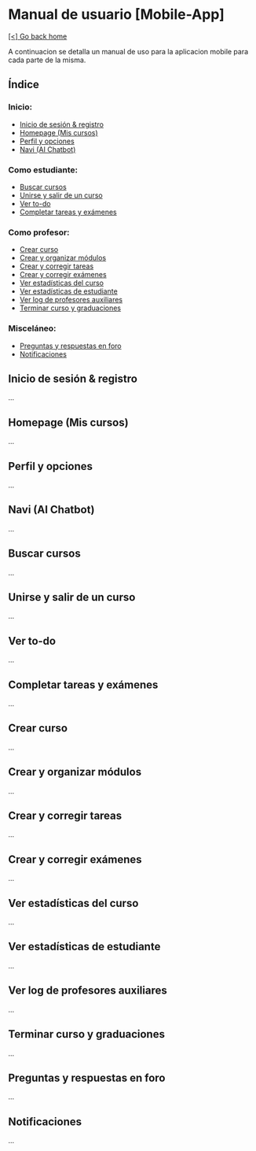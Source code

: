 # Manual de usuario [Mobile-App]

[[<] Go back home](../README.md)

A continuacion se detalla un manual de uso para la aplicacion mobile para cada parte de la misma.

## Índice

### Inicio:
- [Inicio de sesión & registro](#inicio-de-sesión--registro)
- [Homepage (Mis cursos)](#homepage-mis-cursos)
- [Perfil y opciones](#perfil-y-opciones)
- [Navi (AI Chatbot)](#navi-ai-chatbot)

### Como estudiante:
- [Buscar cursos](#buscar-cursos)
- [Unirse y salir de un curso](#unirse-y-salir-de-un-curso)
- [Ver to-do](#ver-to-do)
- [Completar tareas y exámenes](#completar-tareas-y-exámenes)

### Como profesor:
- [Crear curso](#crear-curso)
- [Crear y organizar módulos](#crear-y-organizar-módulos)
- [Crear y corregir tareas](#crear-y-corregir-tareas)
- [Crear y corregir exámenes](#crear-y-corregir-exámenes)
- [Ver estadísticas del curso](#ver-estadísticas-del-curso)
- [Ver estadísticas de estudiante](#ver-estadísticas-de-estudiante)
- [Ver log de profesores auxiliares](#ver-log-de-profesores-auxiliares)
- [Terminar curso y graduaciones](#terminar-curso-y-graduaciones)

### Misceláneo:
- [Preguntas y respuestas en foro](#preguntas-y-respuestas-en-foro)
- [Notificaciones](#notificaciones)

## Inicio de sesión & registro

...

## Homepage (Mis cursos)

...

## Perfil y opciones

...

## Navi (AI Chatbot)

...

## Buscar cursos

...

## Unirse y salir de un curso

...

## Ver to-do

...

## Completar tareas y exámenes

...

## Crear curso

...

## Crear y organizar módulos

...

## Crear y corregir tareas

...

## Crear y corregir exámenes

...

## Ver estadísticas del curso

...

## Ver estadísticas de estudiante

...

## Ver log de profesores auxiliares

...

## Terminar curso y graduaciones

...

## Preguntas y respuestas en foro

...

## Notificaciones

...

